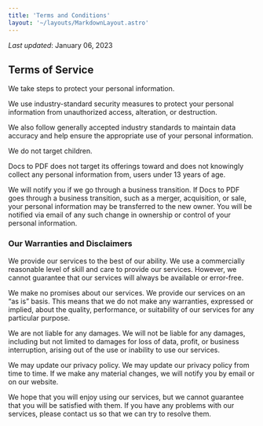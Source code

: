 ```yaml
---
title: 'Terms and Conditions'
layout: '~/layouts/MarkdownLayout.astro'
---
```


_Last updated_: January 06, 2023

## Terms of Service

We take steps to protect your personal information.

We use industry-standard security measures to protect your personal information from unauthorized access, alteration, or destruction.

We also follow generally accepted industry standards to maintain data accuracy and help ensure the appropriate use of your personal information.

We do not target children.

Docs to PDF does not target its offerings toward and does not knowingly collect any personal information from, users under 13 years of age.

We will notify you if we go through a business transition. If Docs to PDF goes through a business transition, such as a merger, acquisition, or sale, your personal information may be transferred to the new owner. You will be notified via email of any such change in ownership or control of your personal information.

### Our Warranties and Disclaimers

We provide our services to the best of our ability. We use a commercially reasonable level of skill and care to provide our services. However, we cannot guarantee that our services will always be available or error-free.

We make no promises about our services. We provide our services on an “as is” basis. This means that we do not make any warranties, expressed or implied, about the quality, performance, or suitability of our services for any particular purpose.

We are not liable for any damages. We will not be liable for any damages, including but not limited to damages for loss of data, profit, or business interruption, arising out of the use or inability to use our services.

We may update our privacy policy. We may update our privacy policy from time to time. If we make any material changes, we will notify you by email or on our website.

We hope that you will enjoy using our services, but we cannot guarantee that you will be satisfied with them. If you have any problems with our services, please contact us so that we can try to resolve them.
